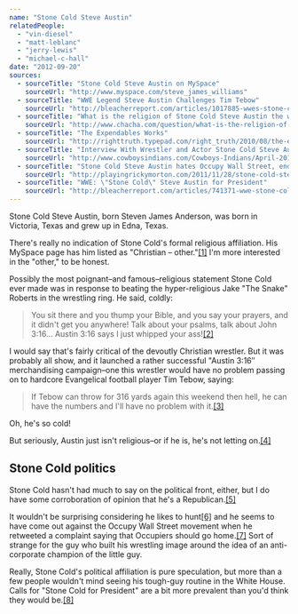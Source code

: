 ```yaml
---
name: "Stone Cold Steve Austin"
relatedPeople:
  - "vin-diesel"
  - "matt-leblanc"
  - "jerry-lewis"
  - "michael-c-hall"
date: "2012-09-20"
sources:
  - sourceTitle: "Stone Cold Steve Austin on MySpace"
    sourceUrl: "http://www.myspace.com/steve_james_williams"
  - sourceTitle: "WWE Legend Steve Austin Challenges Tim Tebow"
    sourceUrl: "http://bleacherreport.com/articles/1017885-wwes-stone-cold-steve-austin-has-a-challenge-for-tim-tebow"
  - sourceTitle: "What is the religion of Stone Cold Steve Austin the wrestler?"
    sourceUrl: "http://www.chacha.com/question/what-is-the-religion-of-stone-cold-steve-austin-the-wrestler"
  - sourceTitle: "The Expendables Works"
    sourceUrl: "http://righttruth.typepad.com/right_truth/2010/08/the-expendables-and-marketing.html"
  - sourceTitle: "Interview With Wrestler and Actor Stone Cold Steve Austin"
    sourceUrl: "http://www.cowboysindians.com/Cowboys-Indians/April-2012/Stone-Cold-Steve-Austin/"
  - sourceTitle: "Stone Cold Steve Austin hates Occupy Wall Street, endorses use of water cannons and systematic torture"
    sourceUrl: "http://playingrickymorton.com/2011/11/28/stone-cold-steve-austin-hates-occupy-wall-street-endorses-use-of-water-cannons-and-systematic-torture/"
  - sourceTitle: "WWE: \"Stone Cold\" Steve Austin for President"
    sourceUrl: "http://bleacherreport.com/articles/741371-wwe-stone-cold-steve-austin-for-president"
---
```


Stone Cold Steve Austin, born Steven James Anderson, was born in Victoria, Texas and grew up in Edna, Texas.

There's really no indication of Stone Cold's formal religious affiliation. His MySpace page has him listed as "Christian – other."<a class="source-citation" href="#http://www.myspace.com/steve_james_williams" title="Stone Cold Steve Austin on MySpace">[1]</a> I'm more interested in the "other," to be honest.

Possibly the most poignant–and famous–religious statement Stone Cold ever made was in response to beating the hyper-religious Jake "The Snake" Roberts in the wrestling ring. He said, coldly:

>You sit there and you thump your Bible, and you say your prayers, and it didn't get you anywhere! Talk about your psalms, talk about John 3:16… Austin 3:16 says I just whipped your ass!<a class="source-citation" href="#http://bleacherreport.com/articles/1017885-wwes-stone-cold-steve-austin-has-a-challenge-for-tim-tebow" title="WWE Legend Steve Austin Challenges Tim Tebow">[2]</a>

I would say that's fairly critical of the devoutly Christian wrestler. But it was probably all show, and it launched a rather successful "Austin 3:16″ merchandising campaign–one this wrestler would have no problem passing on to hardcore Evangelical football player Tim Tebow, saying:

>If Tebow can throw for 316 yards again this weekend then hell, he can have the numbers and I'll have no problem with it.<a class="source-citation" href="#http://bleacherreport.com/articles/1017885-wwes-stone-cold-steve-austin-has-a-challenge-for-tim-tebow" title="WWE Legend Steve Austin Challenges Tim Tebow">[3]</a>

Oh, he's so cold!

But seriously, Austin just isn't religious–or if he is, he's not letting on.<a class="source-citation" href="#http://www.chacha.com/question/what-is-the-religion-of-stone-cold-steve-austin-the-wrestler" title="What is the religion of Stone Cold Steve Austin the wrestler?">[4]</a>

## Stone Cold politics

Stone Cold hasn't had much to say on the political front, either, but I do have some corroboration of opinion that he's a Republican.<a class="source-citation" href="#http://righttruth.typepad.com/right_truth/2010/08/the-expendables-and-marketing.html" title="The Expendables Works">[5]</a>

It wouldn't be surprising considering he likes to hunt<a class="source-citation" href="#http://www.cowboysindians.com/Cowboys-Indians/April-2012/Stone-Cold-Steve-Austin/" title="Interview With Wrestler and Actor Stone Cold Steve Austin">[6]</a> and he seems to have come out against the Occupy Wall Street movement when he retweeted a complaint saying that Occupiers should go home.<a class="source-citation" href="#http://playingrickymorton.com/2011/11/28/stone-cold-steve-austin-hates-occupy-wall-street-endorses-use-of-water-cannons-and-systematic-torture/" title="Stone Cold Steve Austin hates Occupy Wall Street, endorses use of water cannons and systematic torture">[7]</a> Sort of strange for the guy who built his wrestling image around the idea of an anti-corporate champion of the little guy.

Really, Stone Cold's political affiliation is pure speculation, but more than a few people wouldn't mind seeing his tough-guy routine in the White House. Calls for "Stone Cold for President" are a bit more prevalent than you'd think they would be.<a class="source-citation" href="#http://bleacherreport.com/articles/741371-wwe-stone-cold-steve-austin-for-president" title="WWE: &quot;Stone Cold&quot; Steve Austin for President">[8]</a>